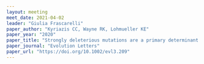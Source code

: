 ```yaml
---
layout: meeting
meet_date: 2021-04-02
leader: "Giulia Frascarelli"
paper_author: "Kyriazis CC, Wayne RK, Lohmueller KE"
paper_year: "2020"
paper_title: "Strongly deleterious mutations are a primary determinant of extinction risk due to inbreeding depression"
paper_journal: "Evolution Letters"
paper_url: "https://doi.org/10.1002/evl3.209"
---
```

